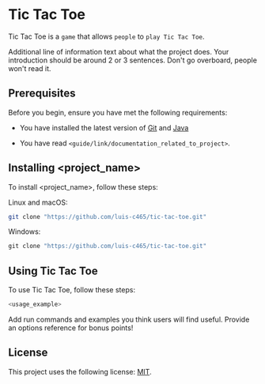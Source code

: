 # Tic Tac Toe

<!--- These are examples. See https://shields.io for others or to customize this set of shields. You might want to include dependencies, project status and licence info here --->
<!--
![GitHub repo size](https://img.shields.io/github/repo-size/scottydocs/README-template.md)
![GitHub contributors](https://img.shields.io/github/contributors/scottydocs/README-template.md)
![GitHub stars](https://img.shields.io/github/stars/scottydocs/README-template.md?style=social)
![GitHub forks](https://img.shields.io/github/forks/scottydocs/README-template.md?style=social)
![Twitter Follow](https://img.shields.io/twitter/follow/scottydocs?style=social)
-->

Tic Tac Toe is a `game` that allows `people` to `play Tic Tac Toe`.

Additional line of information text about what the project does. Your introduction should be around 2 or 3 sentences. Don't go overboard, people won't read it.

## Prerequisites

Before you begin, ensure you have met the following requirements:

<!--- These are just example requirements. Add, duplicate or remove as required --->

- You have installed the latest version of [Git](https://git-scm.com/downloads) and [Java](https://www.java.com/en/download/manual.jsp)
<!-- - You have a `<Windows/Linux/Mac>` machine. State which OS is supported/which is not. -->
- You have read `<guide/link/documentation_related_to_project>`.

## Installing <project_name>

To install <project_name>, follow these steps:

Linux and macOS:

```zsh
git clone "https://github.com/luis-c465/tic-tac-toe.git"
```

Windows:

```cmd
git clone "https://github.com/luis-c465/tic-tac-toe.git"
```

## Using Tic Tac Toe

To use Tic Tac Toe, follow these steps:

```zsh
<usage_example>
```

Add run commands and examples you think users will find useful. Provide an options reference for bonus points!

<!--
## Contributing to <project_name>

If your README is long or you have some specific process or steps you want contributors to follow, consider creating a separate CONTRIBUTING.md file

To contribute to <project_name>, follow these steps:

1. Fork this repository.
2. Create a branch: `git checkout -b <branch_name>`.
3. Make your changes and commit them: `git commit -m '<commit_message>'`
4. Push to the original branch: `git push origin <project_name>/<location>`
5. Create the pull request.

Alternatively see the GitHub documentation on [creating a pull request](https://help.github.com/en/github/collaborating-with-issues-and-pull-requests/creating-a-pull-request). -->

<!--
## Contributors

Thanks to the following people who have contributed to this project:

- [@scottydocs](https://github.com/scottydocs) 📖
- [@cainwatson](https://github.com/cainwatson) 🐛
- [@calchuchesta](https://github.com/calchuchesta) 🐛

You might want to consider using something like the [All Contributors](https://github.com/all-contributors/all-contributors) specification and its [emoji key](https://allcontributors.org/docs/en/emoji-key).
-->
<!--
## Contact

If you want to contact me you can reach me at <your_email@address.com>.
-->

## License

<!--- If you're not sure which open license to use see https://choosealicense.com/--->

This project uses the following license: [MIT](https://github.com/git/git-scm.com/blob/main/MIT-LICENSE.txt).
